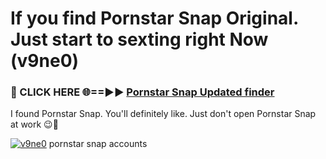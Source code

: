 # If you find Pornstar Snap Original. Just start to sexting right Now (v9ne0)

<h3>🔴 CLICK HERE 🌐==►► <a href="https://tinyurl.com/mtbk5fxa" rel="nofollow">Pornstar Snap Updated finder</a></h3>

I found Pornstar Snap. You'll definitely like. Just don't open Pornstar Snap at work 😉💬

[![v9ne0](https://i.imgur.com/Q8WKrnY.jpeg)](https://tinyurl.com/mtbk5fxa)
pornstar snap accounts